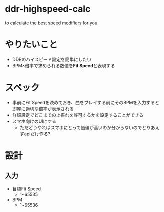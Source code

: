 # ddr-highspeed-calc
to calculate the best speed modifiers for you

# やりたいこと

- DDRのハイスピード設定を簡単にしたい
- BPM×倍率で求められる数値を**Fit Speed**と表現する

# スペック

- 事前にFit Speedを決めておき、曲をプレイする前にそのBPMを入力すると即座に適切な倍率が表示される
- 詳細設定でどこまでの上振れを許可するかを設定することができる
- スマホ向けのUIにする
  - ただどうやればスマホにとって価値が高いのか分からないのでとりあえずapiだけ作る?

# 設計

## 入力

- 目標Fit Speed
  - 1~65535
- BPM
  - 1~65536